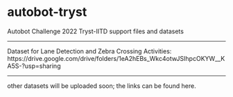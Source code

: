 # autobot-tryst
 Autobot Challenge 2022 Tryst-IITD support files and datasets
<hr>
Dataset for Lane Detection and Zebra Crossing Activities: https://drive.google.com/drive/folders/1eA2hEBs_Wkc4otwJSIhpcOKYW__KA5S-?usp=sharing
<br>
<hr>
other datasets will be uploaded soon; the links can be found here.

